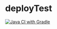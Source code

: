 # deployTest
[![Java CI with Gradle](https://github.com/sunju5402/deployTest/actions/workflows/gradle.yml/badge.svg)](https://github.com/sunju5402/deployTest/actions/workflows/gradle.yml)
